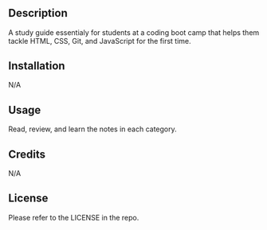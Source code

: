 # <Prework Study Guide Webpage>

## Description

A study guide essentialy for students at a coding boot camp that helps them tackle HTML, CSS, Git, and JavaScript for the first time.


## Installation

N/A

## Usage

Read, review, and learn the notes in each category.

## Credits

N/A

## License

Please refer to the LICENSE in the repo.
